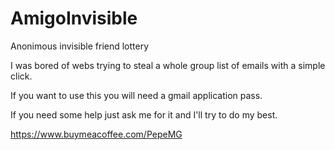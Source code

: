 # AmigoInvisible
Anonimous invisible friend lottery

I was bored of webs  trying to steal a whole group list of emails with a simple click.

If you want to use this you will need a gmail application pass.

If you need some help just ask me for it and I'll try to do my best.

https://www.buymeacoffee.com/PepeMG

